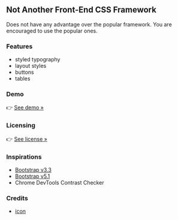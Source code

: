 ## Not Another Front-End CSS Framework

Does not have any advantage over the popular framework. You are encouraged to use the popular ones.

### Features
- styled typography
- layout styles
- buttons
- tables

### Demo
👉 [See demo »](https://hanakivan.github.io/nafect/)

### Licensing
👉 [See license »](LICENSE.md)

### Inspirations
- [Bootstrap v3.3](https://getbootstrap.com/docs/3.3/css/#forms)
- [Bootstrap v5.1](https://getbootstrap.com/docs/5.1)
- Chrome DevTools Contrast Checker


### Credits
- [icon](https://www.iconfinder.com/Erik_Rgnr)